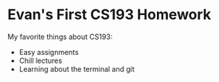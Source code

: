 # Evan's First CS193 Homework

My favorite things about CS193:
- Easy assignments
- Chill lectures
- Learning about the terminal and git
